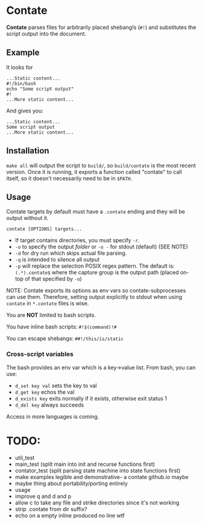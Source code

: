# Contate

**Contate** parses files for arbitrarily placed shebang!s (`#!`) and substitutes the script output into the document.

## Example 

It looks for

```
...Static content...
#!/bin/bash
echo "Some script output"
#!
...More static content...
```
And gives you:

```
...Static content...
Some script output
...More static content...
```

## Installation

`make all` will output the script to `build/`, so `build/contate` is the most recent version. Once it is running, it exports a function called "contate" to call itself, so it doesn't necessarily need to be in `$PATH`.

## Usage

Contate targets by default must have a `.contate` ending and they will be output without it.

`contate [OPTIONS] targets...`

* If target contains directories, you must specify `-r`.
* `-o` to specify the output _folder_ or `-o -` for stdout (default) (SEE NOTE)
* `-d` for dry run which skips actual file parsing.
* `-q` is intended to silence all output
* `-p` will replace the selection POSIX regex pattern. The default is: `(.*).contate$` where the capture group is the output path (placed on-top of that specified by `-o`)

NOTE: Contate exports its options as env vars so contate-subprocesses can use them. Therefore, setting output explicitly to stdout when using `contate` in `*.contate` files is wise.

You are **NOT** limited to bash scripts.

You have inline bash scripts: `#!$(command)!#`

You can escape shebangs: `##!/this/is/static`


### Cross-script variables

The bash provides an env var which is a key->value list. From bash, you can use:

* `d_set key val` sets the key to val
* `d_get key` echos the val
* `d_exists key` exits normally if it exists, otherwise exit status 1
* `d_del key` always succeeds

Access in more languages is coming.

# TODO:

* util_test
* main_test (split main into init and recurse functions first)
* contator_test (split parsing state machine into state functions first)
* make examples legible and demonstrative- a contate github.io maybe
* maybe thing about portability/porting entirely
* usage
* improve q and d and p
* allow c to take any file and strike directories since it's not working
* strip .contate from dir suffix?
* echo on a empty inline produced no line wtf
